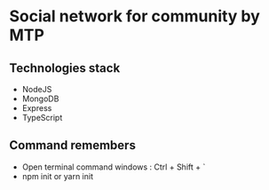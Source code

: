 # Social network for community by MTP

## Technologies stack

- NodeJS
- MongoDB
- Express
- TypeScript

## Command remembers

- Open terminal command windows : Ctrl + Shift + `
- npm init or yarn init
